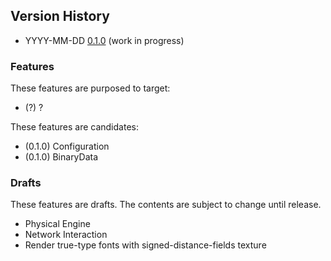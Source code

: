 ## Version History

- YYYY-MM-DD [0.1.0](0.1.0.md) (work in progress)

### Features

These features are purposed to target:

- (?) ?

These features are candidates:

- (0.1.0) Configuration
- (0.1.0) BinaryData

### Drafts

These features are drafts. The contents are subject to change until release.

- Physical Engine
- Network Interaction
- Render true-type fonts with signed-distance-fields texture
